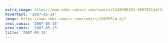 ```yaml
---
extra_image: https://www.smbc-comics.com/comics/1448588194-20070514after.png
hovertext: '2007-05-14'
image: https://www.smbc-comics.com/comics/20070514.gif
next_comic: '2007-05-15'
prev_comic: '2007-05-13'
title: '2007-05-14'
---
```



